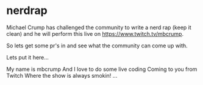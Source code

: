 # nerdrap

Michael Crump has challenged the community to write a nerd rap (keep it clean) and he will perform this live on https://www.twitch.tv/mbcrump.

So lets get some pr's in and see what the community can come up with.

Lets put it here...

My name is mbcrump
And I love to do some live coding
Coming to you from Twitch
Where the show is always smokin!
...
